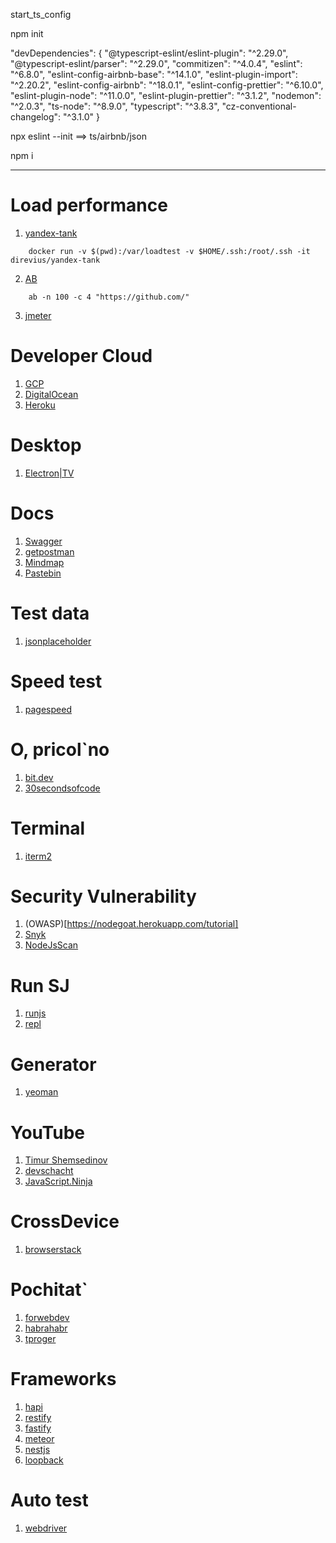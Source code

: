 start_ts_config

npm init

"devDependencies": {
    "@typescript-eslint/eslint-plugin": "^2.29.0",
    "@typescript-eslint/parser": "^2.29.0",
    "commitizen": "^4.0.4",
    "eslint": "^6.8.0",
    "eslint-config-airbnb-base": "^14.1.0",
    "eslint-plugin-import": "^2.20.2",
    "eslint-config-airbnb": "^18.0.1",
    "eslint-config-prettier": "^6.10.0",
    "eslint-plugin-node": "^11.0.0",
    "eslint-plugin-prettier": "^3.1.2",
    "nodemon": "^2.0.3",
    "ts-node": "^8.9.0",
    "typescript": "^3.8.3",
    "cz-conventional-changelog": "^3.1.0"
}

npx eslint --init ==> ts/airbnb/json

npm i

<hr>

# Load performance
1. [yandex-tank](https://github.com/yandex/yandex-tank)
```
    docker run -v $(pwd):/var/loadtest -v $HOME/.ssh:/root/.ssh -it direvius/yandex-tank
```
2. [AB](https://httpd.apache.org/docs/2.4/programs/ab.html)
```
    ab -n 100 -c 4 "https://github.com/"
```
3. [jmeter](https://jmeter.apache.org/)
# Developer Cloud
1. [GCP](https://cloud.google.com/)
2. [DigitalOcean](https://www.digitalocean.com/)
3. [Heroku](https://heroku.com/)
# Desktop
1. [Electron|TV](https://www.electronjs.org/)
# Docs
1. [Swagger](https://swagger.io/)
2. [getpostman](https://docs.api.getpostman.com/?version=latest)
3. [Mindmap](https://miro.com/)
4. [Pastebin](https://pastebin.com/)
# Test data
1. [jsonplaceholder](https://jsonplaceholder.typicode.com/)
# Speed test
1. [pagespeed](https://developers.google.com/speed/pagespeed/insights/)
# O, pricol`no
1. [bit.dev](https://bit.dev/)
2. [30secondsofcode](https://www.30secondsofcode.org/)
# Terminal
1. [iterm2](https://iterm2.com/)
# Security Vulnerability
1. (OWASP)[https://nodegoat.herokuapp.com/tutorial]
2. [Snyk](https://snyk.io/)
3. [NodeJsScan](https://github.com/ajinabraham/NodeJsScan)
# Run SJ
1. [runjs](https://runjs.dev/)
2. [repl](https://repl.it/)
# Generator
1. [yeoman](https://yeoman.io/)
# YouTube
1. [Timur Shemsedinov](https://www.youtube.com/channel/UChSGI2R2kRMjzXJuYqHWQZg)
2. [devschacht](https://www.youtube.com/channel/UCTSVfbCKN3nZbogPtOCHcMg)
3. [JavaScript.Ninja](https://www.youtube.com/channel/UCW9pyonagDWGMCy7V_Kro6g)
# CrossDevice
1. [browserstack](https://browserstack.com/)
# Pochitat`
1. [forwebdev](https://twitter.com/forwebdev)
2. [habrahabr](https://habrahabr.ru/)
2. [tproger](https://tproger.ru/tag/javascript/)
# Frameworks
1. [hapi](https://hapi.dev/)
2. [restify](http://restify.com/)
3. [fastify](https://www.fastify.io/)
4. [meteor](https://www.meteor.com/)
5. [nestjs](https://nestjs.com/)
6. [loopback](https://loopback.io/)
# Auto test
1. [webdriver](https://webdriver.io/)
